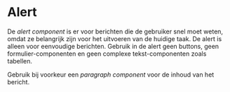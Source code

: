<!-- @license CC0-1.0 -->

# Alert

De _alert component_ is er voor berichten die de gebruiker snel moet weten, omdat ze belangrijk zijn voor het uitvoeren van de huidige taak. De alert is alleen voor eenvoudige berichten. Gebruik in de alert geen buttons, geen formulier-componenten en geen complexe tekst-componenten zoals tabellen.

Gebruik bij voorkeur een _paragraph component_ voor de inhoud van het bericht.
